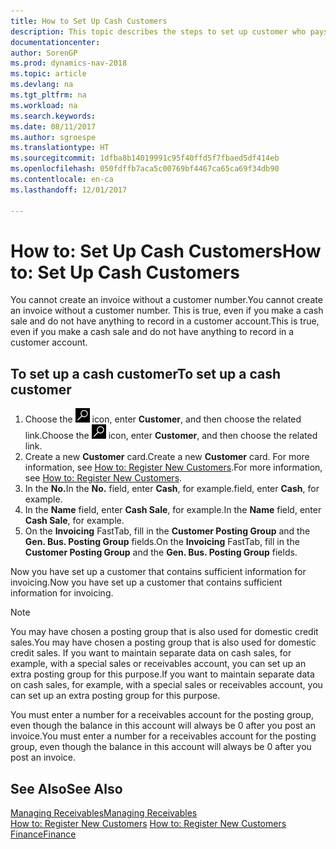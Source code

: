 ```yaml
---
title: How to Set Up Cash Customers
description: This topic describes the steps to set up customer who pays in cash.
documentationcenter: 
author: SorenGP
ms.prod: dynamics-nav-2018
ms.topic: article
ms.devlang: na
ms.tgt_pltfrm: na
ms.workload: na
ms.search.keywords: 
ms.date: 08/11/2017
ms.author: sgroespe
ms.translationtype: HT
ms.sourcegitcommit: 1dfba8b14019991c95f40ffd5f7fbaed5df414eb
ms.openlocfilehash: 050fdffb7aca5c00769bf4467ca65ca69f34db90
ms.contentlocale: en-ca
ms.lasthandoff: 12/01/2017

---
```

# <a name="how-to-set-up-cash-customers"></a><span data-ttu-id="75313-103">How to: Set Up Cash Customers</span><span class="sxs-lookup"><span data-stu-id="75313-103">How to: Set Up Cash Customers</span></span>
<span data-ttu-id="75313-104">You cannot create an invoice without a customer number.</span><span class="sxs-lookup"><span data-stu-id="75313-104">You cannot create an invoice without a customer number.</span></span> <span data-ttu-id="75313-105">This is true, even if you make a cash sale and do not have anything to record in a customer account.</span><span class="sxs-lookup"><span data-stu-id="75313-105">This is true, even if you make a cash sale and do not have anything to record in a customer account.</span></span>  

## <a name="to-set-up-a-cash-customer"></a><span data-ttu-id="75313-106">To set up a cash customer</span><span class="sxs-lookup"><span data-stu-id="75313-106">To set up a cash customer</span></span>  
1.  <span data-ttu-id="75313-107">Choose the ![Search for Page or Report](media/ui-search/search_small.png "Search for Page or Report icon") icon, enter **Customer**, and then choose the related link.</span><span class="sxs-lookup"><span data-stu-id="75313-107">Choose the ![Search for Page or Report](media/ui-search/search_small.png "Search for Page or Report icon") icon, enter **Customer**, and then choose the related link.</span></span>  
2.  <span data-ttu-id="75313-108">Create a new **Customer** card.</span><span class="sxs-lookup"><span data-stu-id="75313-108">Create a new **Customer** card.</span></span> <span data-ttu-id="75313-109">For more information, see [How to: Register New Customers](sales-how-register-new-customers.md).</span><span class="sxs-lookup"><span data-stu-id="75313-109">For more information, see [How to: Register New Customers](sales-how-register-new-customers.md).</span></span>
3.  <span data-ttu-id="75313-110">In the **No.**</span><span class="sxs-lookup"><span data-stu-id="75313-110">In the **No.**</span></span> <span data-ttu-id="75313-111">field, enter **Cash**, for example.</span><span class="sxs-lookup"><span data-stu-id="75313-111">field, enter **Cash**, for example.</span></span>  
4.  <span data-ttu-id="75313-112">In the **Name** field, enter **Cash Sale**, for example.</span><span class="sxs-lookup"><span data-stu-id="75313-112">In the **Name** field, enter **Cash Sale**, for example.</span></span>  
5.  <span data-ttu-id="75313-113">On the **Invoicing** FastTab, fill in the **Customer Posting Group** and the **Gen. Bus. Posting Group** fields.</span><span class="sxs-lookup"><span data-stu-id="75313-113">On the **Invoicing** FastTab, fill in the **Customer Posting Group** and the **Gen. Bus. Posting Group** fields.</span></span>  

 <span data-ttu-id="75313-114">Now you have set up a customer that contains sufficient information for invoicing.</span><span class="sxs-lookup"><span data-stu-id="75313-114">Now you have set up a customer that contains sufficient information for invoicing.</span></span>  

> [!NOTE]  
>  <span data-ttu-id="75313-115">You may have chosen a posting group that is also used for domestic credit sales.</span><span class="sxs-lookup"><span data-stu-id="75313-115">You may have chosen a posting group that is also used for domestic credit sales.</span></span> <span data-ttu-id="75313-116">If you want to maintain separate data on cash sales, for example, with a special sales or receivables account, you can set up an extra posting group for this purpose.</span><span class="sxs-lookup"><span data-stu-id="75313-116">If you want to maintain separate data on cash sales, for example, with a special sales or receivables account, you can set up an extra posting group for this purpose.</span></span>  
>   
>  <span data-ttu-id="75313-117">You must enter a number for a receivables account for the posting group, even though the balance in this account will always be 0 after you post an invoice.</span><span class="sxs-lookup"><span data-stu-id="75313-117">You must enter a number for a receivables account for the posting group, even though the balance in this account will always be 0 after you post an invoice.</span></span>  

## <a name="see-also"></a><span data-ttu-id="75313-118">See Also</span><span class="sxs-lookup"><span data-stu-id="75313-118">See Also</span></span>
[<span data-ttu-id="75313-119">Managing Receivables</span><span class="sxs-lookup"><span data-stu-id="75313-119">Managing Receivables</span></span>](receivables-manage-receivables.md)  
<span data-ttu-id="75313-120">[How to: Register New Customers](sales-how-register-new-customers.md)  </span><span class="sxs-lookup"><span data-stu-id="75313-120">[How to: Register New Customers](sales-how-register-new-customers.md)  </span></span>  
[<span data-ttu-id="75313-121">Finance</span><span class="sxs-lookup"><span data-stu-id="75313-121">Finance</span></span>](finance.md)  


